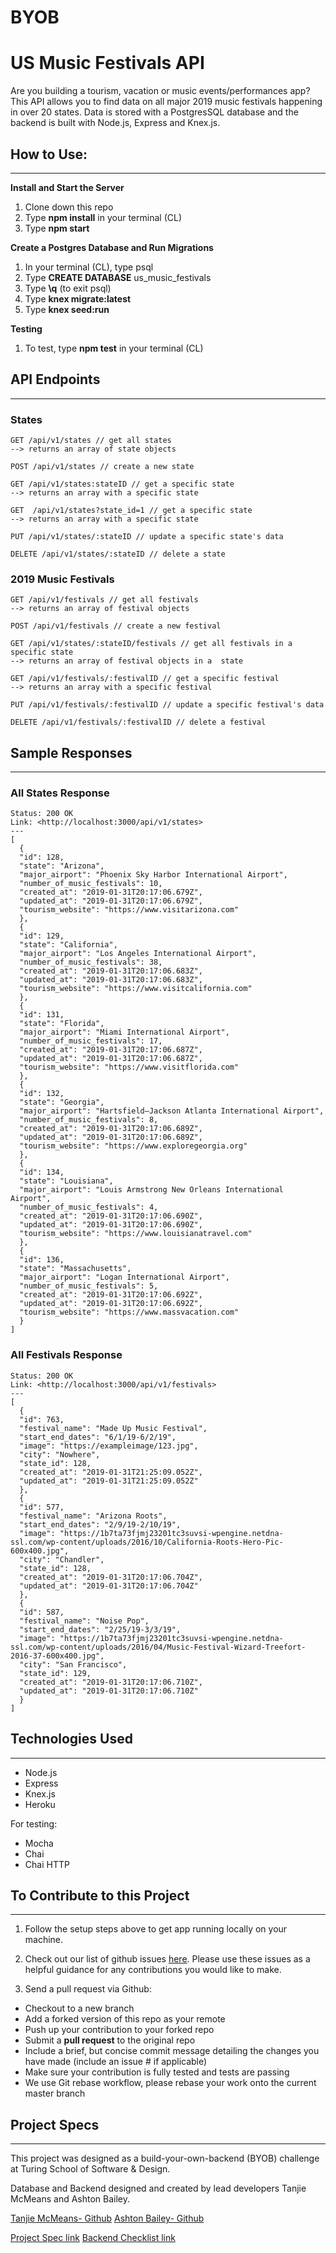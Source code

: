 # BYOB 
# US Music Festivals API

Are you building a tourism, vacation or music events/performances app? This API allows you to find data on all major 2019 music festivals happening in over 20 states. Data is stored with a PostgresSQL database and the backend is built with Node.js, Express and Knex.js. 

## How to Use: 
---

**Install and Start the Server**

1. Clone down this repo
2. Type **npm install** in your terminal (CL)
3. Type **npm start** 


**Create a Postgres Database and Run Migrations**

1. In your terminal (CL), type psql 
2. Type **CREATE DATABASE** us_music_festivals
3. Type **\q** (to exit psql)
4. Type **knex migrate:latest**
5. Type **knex seed:run** 


**Testing**

1. To test, type **npm test** in your terminal (CL)


## API Endpoints 
---

### States
```
GET /api/v1/states // get all states
--> returns an array of state objects

POST /api/v1/states // create a new state 

GET /api/v1/states:stateID // get a specific state 
--> returns an array with a specific state 

GET  /api/v1/states?state_id=1 // get a specific state
--> returns an array with a specific state 

PUT /api/v1/states/:stateID // update a specific state's data

DELETE /api/v1/states/:stateID // delete a state
```

### 2019 Music Festivals 
```
GET /api/v1/festivals // get all festivals
--> returns an array of festival objects

POST /api/v1/festivals // create a new festival

GET /api/v1/states/:stateID/festivals // get all festivals in a specific state
--> returns an array of festival objects in a  state

GET /api/v1/festivals/:festivalID // get a specific festival
--> returns an array with a specific festival 

PUT /api/v1/festivals/:festivalID // update a specific festival's data 

DELETE /api/v1/festivals/:festivalID // delete a festival
```

## Sample Responses 
---
### All States Response 
```
Status: 200 OK
Link: <http://localhost:3000/api/v1/states>
---
[
  {
  "id": 128,
  "state": "Arizona",
  "major_airport": "Phoenix Sky Harbor International Airport",
  "number_of_music_festivals": 10,
  "created_at": "2019-01-31T20:17:06.679Z",
  "updated_at": "2019-01-31T20:17:06.679Z",
  "tourism_website": "https://www.visitarizona.com"
  },
  {
  "id": 129,
  "state": "California",
  "major_airport": "Los Angeles International Airport",
  "number_of_music_festivals": 38,
  "created_at": "2019-01-31T20:17:06.683Z",
  "updated_at": "2019-01-31T20:17:06.683Z",
  "tourism_website": "https://www.visitcalifornia.com"
  },
  {
  "id": 131,
  "state": "Florida",
  "major_airport": "Miami International Airport",
  "number_of_music_festivals": 17,
  "created_at": "2019-01-31T20:17:06.687Z",
  "updated_at": "2019-01-31T20:17:06.687Z",
  "tourism_website": "https://www.visitflorida.com"
  },
  {
  "id": 132,
  "state": "Georgia",
  "major_airport": "Hartsfield–Jackson Atlanta International Airport",
  "number_of_music_festivals": 8,
  "created_at": "2019-01-31T20:17:06.689Z",
  "updated_at": "2019-01-31T20:17:06.689Z",
  "tourism_website": "https://www.exploregeorgia.org"
  },
  {
  "id": 134,
  "state": "Louisiana",
  "major_airport": "Louis Armstrong New Orleans International Airport",
  "number_of_music_festivals": 4,
  "created_at": "2019-01-31T20:17:06.690Z",
  "updated_at": "2019-01-31T20:17:06.690Z",
  "tourism_website": "https://www.louisianatravel.com"
  },
  {
  "id": 136,
  "state": "Massachusetts",
  "major_airport": "Logan International Airport",
  "number_of_music_festivals": 5,
  "created_at": "2019-01-31T20:17:06.692Z",
  "updated_at": "2019-01-31T20:17:06.692Z",
  "tourism_website": "https://www.massvacation.com"
  }
]
```

### All Festivals Response 
```
Status: 200 OK
Link: <http://localhost:3000/api/v1/festivals>
---
[
  {
  "id": 763,
  "festival_name": "Made Up Music Festival",
  "start_end_dates": "6/1/19-6/2/19",
  "image": "https://exampleimage/123.jpg",
  "city": "Nowhere",
  "state_id": 128,
  "created_at": "2019-01-31T21:25:09.052Z",
  "updated_at": "2019-01-31T21:25:09.052Z"
  },
  {
  "id": 577,
  "festival_name": "Arizona Roots",
  "start_end_dates": "2/9/19-2/10/19",
  "image": "https://1b7ta73fjmj23201tc3suvsi-wpengine.netdna-ssl.com/wp-content/uploads/2016/10/California-Roots-Hero-Pic-600x400.jpg",
  "city": "Chandler",
  "state_id": 128,
  "created_at": "2019-01-31T20:17:06.704Z",
  "updated_at": "2019-01-31T20:17:06.704Z"
  },
  {
  "id": 587,
  "festival_name": "Noise Pop",
  "start_end_dates": "2/25/19-3/3/19",
  "image": "https://1b7ta73fjmj23201tc3suvsi-wpengine.netdna-ssl.com/wp-content/uploads/2016/04/Music-Festival-Wizard-Treefort-2016-37-600x400.jpg",
  "city": "San Francisco",
  "state_id": 129,
  "created_at": "2019-01-31T20:17:06.710Z",
  "updated_at": "2019-01-31T20:17:06.710Z"
  }
]
```

## Technologies Used
---
- Node.js
- Express
- Knex.js
- Heroku

For testing: 
- Mocha 
- Chai 
- Chai HTTP


## To Contribute to this Project 
---
1. Follow the setup steps above to get app running locally on your machine. 

2. Check out our list of github issues [here](https://github.com/ashtonkbailey/BYOB/issues). Please use these issues as a helpful guidance for any contributions you would like to make. 

3. Send a pull request via Github: 
  - Checkout to a new branch
  - Add a forked version of this repo as your remote
  - Push up your contribution to your forked repo
  - Submit a **pull request** to the original repo
  - Include a brief, but concise commit message detailing the changes you have made (include an issue # if applicable)
  - Make sure your contribution is fully tested and tests are passing
  - We use Git rebase workflow, please rebase your work onto the current master branch 


## Project Specs 
---
This project was designed as a build-your-own-backend (BYOB) challenge at Turing School of Software & Design. 

Database and Backend designed and created by lead developers Tanjie McMeans and Ashton Bailey.

[Tanjie McMeans- Github](https://github.com/TMcMeans)
[Ashton Bailey- Github](https://github.com/ashtonkbailey)

[Project Spec link](http://frontend.turing.io/projects/build-your-own-backend.html)
[Backend Checklist link](http://frontend.turing.io/projects/byob/backend-feature-checklist.html)

